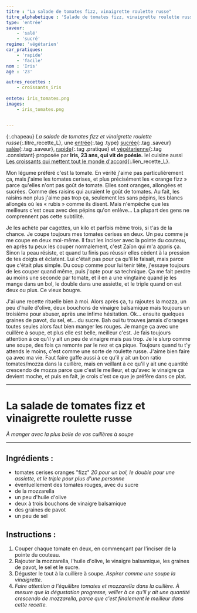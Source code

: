 ```yaml
---
titre : "La salade de tomates fizz, vinaigrette roulette russe"
titre_alphabetique : 'Salade de tomates fizz, vinaigrette roulette russe'
type: 'entrée'
saveur:
    - 'salé'
    - 'sucré'
regime: 'végétarien'
car_pratiques: 
    - 'rapide'
    - 'facile'
nom : 'Iris'
age : '23'

autres_recettes : 
    - croissants_iris
    
entete: iris_tomates.png
images: 
    - iris_tomates.png
    

---
```

{:.chapeau}
*La salade de tomates fizz et vinaigrette roulette russe*{:.titre_recette_L}, une [entrée](/entrée){:.tag .type} [sucrée](/sucre){:.tag .saveur} [salée](/sale){:.tag .saveur}, [rapide](/rapide){:.tag .pratique} et [végétarienne](/vegetarien){:.tag .consistant} proposée par **Iris, 23 ans, qui vit de poésie.** Iel cuisine aussi [Les croissants qui mettent tout le monde d'accord](croissants_iris){:.lien_recette_L}.

Mon légume préféré c'est la tomate. En vérité j'aime pas particulièrement ça, mais j'aime les tomates cerises, et plus précisément les « orange fizz » parce qu'elles n'ont pas goût de tomate. Elles sont oranges, allongées et sucrées. Comme des raisins qui auraient le goût de tomates. Au fait, les raisins non plus j'aime pas trop ça, seulement les sans pépins, les blancs allongés où les « rubis » comme ils disent. Mais n'empêche que les meilleurs c'est ceux avec des pépins qu'on enlève... La plupart des gens ne comprennent pas cette subtilité.

Je les achète par cagettes, un kilo et parfois même trois, si t'as de la chance. Je coupe toujours mes tomates cerises en deux. Un peu comme je me coupe en deux moi-même. Il faut les inciser avec la pointe du couteau, en après tu peux les couper normalement, c'est Zaïon qui m'a appris ça. Sinon la peau résiste, et quand tu finis pas réussir elles cèdent à la pression de tes doigts et éclatent. Lui c'était pas pour ça qu'il le faisait, mais parce que c'était plus simple. Du coup comme pour lui tenir tête, j'essaye toujours de les couper quand même, puis j'opte pour sa technique. Ça me fait perdre au moins une seconde par tomate, et il en a une vingtaine quand je les mange dans un bol, le double dans une assiette, et le triple quand on est deux ou plus. Ce vieux bougre.

J'ai une recette rituelle bien à moi. Alors après ça, tu rajoutes la mozza, un peu d'huile d'olive, deux bouchons de vinaigre balsamique mais toujours un troisième pour abuser, après une infime hésitation. Ok... ensuite quelques graines de pavot, du sel, et... du sucre. Bah oui tu trouves jamais d'oranges toutes seules alors faut bien manger les rouges. Je mange ça avec une cuillère à soupe, et plus elle est belle, meilleur c'est. Je fais toujours attention à ce qu'il y ait un peu de vinaigre mais pas trop. Je le slurp comme une soupe, des fois ça remonte par le nez et ça pique. Toujours quand tu t'y attends le moins, c'est comme une sorte de roulette russe. J'aime bien faire ça avec ma vie. Faut faire gaffe aussi à ce qu'il y ait un bon ratio tomates/mozza dans la cuillère, mais en veillant à ce qu'il y ait une quantité crescendo de mozza parce que c'est le meilleur, et qu'avec le vinaigre ça devient moche, et puis en fait, je crois c'est ce que je préfère dans ce plat.

- - -
# La salade de tomates fizz et vinaigrette roulette russe
*À manger avec la plus belle de vos cuillères à soupe*
- - - 

## Ingrédients : 

- tomates cerises oranges "fizz" *20 pour un bol, le double pour une assiette, et le triple pour plus d'une personne*
- éventuellement des tomates rouges, avec du sucre
- de la mozzarella
- un peu d'huile d'olive
- deux à trois bouchons de vinaigre balsamique
- des graines de pavot
- un peu de sel

## Instructions :

1. Couper chaque tomate en deux, en commençant par l'inciser de la pointe du couteau.
2. Rajouter la mozzarella, l'huile d'olive, le vinaigre balsamique, les graines de pavot, le sel et le sucre.
3. Déguster le tout à la cuillère à soupe. *Aspirer comme une soupe la vinaigrette.* 
4. *Faire attention à l'équilibre tomates et mozzarella dans la cuillère. À mesure que la dégustation progresse, veiller à ce qu'il y ait une quantité crescendo de mozzarella, parce que c'est finalement le meilleur dans cette recette.*